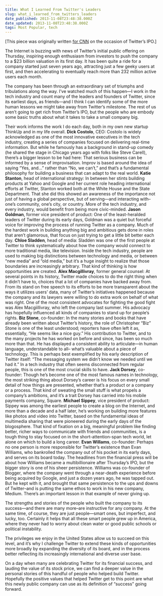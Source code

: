 ```yaml
---
title: What I Learned From Twitter's Leaders
slug: what_i_learned_from_twitters_leaders
date_published: 2013-11-08T23:48:38.000Z
date_updated: 2013-11-08T23:48:38.000Z
tags: Most Popular, tech
---
```


[This piece was originally written [for CNN](http://www.cnn.com/2013/11/08/opinion/dash-learn-from-twitter/index.html?c=&amp;page=0) on the occasion of Twitter’s IPO.]

The Internet is buzzing with news of Twitter’s initial public offering on Thursday, inspiring enough enthusiasm from investors to push the company to a $23 billion valuation in its first day. It has been quite a ride for a company started just seven years ago, attracting just a few geeky users at first, and then accelerating to eventually reach more than 232 million active users each month.

The company has been through an extraordinary set of triumphs and tribulations along the way. I’ve watched much of this happen—I work in the tech industry and count many of the leaders and founders of Twitter, since its earliest days, as friends—and I think I can identify some of the more human lessons we might take away from Twitter’s milestone. The rest of us aren’t going to get rich from Twitter’s IPO, but the people who are embody some basic truths about what it takes to take a small company big.

Their work informs the work I do each day, both in my own new startup ThinkUp and in my life overall.
**Dick Costolo**, CEO: Costolo is widely acknowledged as one of the most innovative executives in the tech industry, creating a series of companies focused on delivering real-time information. But while he famously has a background in stand-up comedy (he shared the stage in Chicago years ago with folks like Steve Carell), there’s a bigger lesson to be had here: That serious business can be informed by a sense of improvisation. Improv is based around the idea of saying “Yes, and…” rather than “No, we can’t,” and that’s a fundamental philosophy for building a business that can adapt to the real world.
**Katie Stanton**, head of international strategy: In between her stints building products at Yahoo and Google and her current role heading international efforts at Twitter, Stanton worked both at the White House and the State Department. That she did this showed an awareness of the importance not just of having a global perspective, but of serving—and interacting with–one’s community, one’s city, or country. More of the tech industry, and every industry, would benefit from being more civic-minded.
**Jason Goldman**, former vice president of product: One of the least-heralded leaders of Twitter during its early days, Goldman was a quiet but forceful voice for improving the process of running Twitter as a company. Much of the hardest work in building anything big and ambitious gets done in roles that aren’t glamorous, that focus on just trying to get a little bit better each day.
**Chloe Sladden**, head of media: Sladden was one of the first people at Twitter to think systematically about how the company would connect to more traditional media, like television. Inside the tech industry, people are used to making big distinctions between technology and media, or between “new media” and “old media,” but it’s a huge insight to realize that those boundaries are increasingly arbitrary. That kind of thinking is how opportunities are created.
**Alex Macgillivray**, former general counsel: At several points in its history, Twitter made choices to do the right thing when it didn’t have to, choices that a lot of companies have backed away from. From its stand on free speech to its efforts to be more transparent about the ways it utilizes users’ data, many of Twitter’s initiatives happened because the company and its lawyers were willing to do extra work on behalf of what was right. One of the most consistent advocates for fighting the good fight was Alex Macgiillivray, who left the company last summer. His advocacy has hopefully influenced all kinds of companies to stand up for people’s rights.
**Biz Stone**, co-founder: In the many stories and books that have already been written about Twitter’s history, the role of Christopher “Biz” Stone is one of the least understood; reporters have often left it as, essentially, “He seems like a nice guy.” His contribution to Twitter, and to the many projects he has worked on before and since, has been so much more than that. He has displayed a consistent ability to articulate—in human language, understandable to all– what’s valuable about a piece of technology. This is perhaps best exemplified by his early description of Twitter itself: “The messaging system we didn’t know we needed until we had it.” In a tech industry that often seems disconnected from regular people, this is one of the most crucial skills to have.
**Jack Dorsey**, co-founder: Though he’s become one of the most famous names in technology, the most striking thing about Dorsey’s career is his focus on every small detail of how things are presented, whether that’s a product or a company or a process. That kind of sweating the small stuff is what propels a company’s ambitions, and it’s a trait Dorsey has carried into his mobile payments company, Square.
**Michael Sippey**, vice president of product: Sippey was among the earliest people to create a blog on the Internet, and more than a decade and a half later, he’s working on building more features like photos and video into Twitter, based on the fundamental ideas of multimedia sharing that were pioneered during the early days of the blogosphere. That kind of fixation on a big, meaningful problem like finding better, richer ways to communicate with friends and communities, is a tough thing to stay focused on in the short-attention-span tech world, let alone on which to build a long career.
**Evan Willams**, co-founder: Perhaps no one person is more responsible for Twitter’s existence than Evan Williams, who bankrolled the company out of his pocket in its early days, and serves on its board today. The headlines from the financial press will be about how Williams became a multibillionaire after Thursday’s IPO, but the bigger story is one of his sheer persistence. Williams was co-founder of Blogger, where the company went through a near-death experience before being acquired by Google, and just a dozen years ago, he was tapped out. But he kept with it, and brought that same persistence to the ups and downs of Twitter–and is putting the same ethos to work in his new company, Medium. There’s an important lesson in that example of never giving up.

The strengths and stories of the people who built the company to its success—and there are many more–are instructive for any company. At the same time, of course, they are just people—smart ones, but imperfect, and lucky, too. Certainly it helps that all these smart people grew up in America, where they never had to worry about clean water or good public schools or political instability.

The privileges we enjoy in the United States allow us to succeed on this level, and it’s why I challenge Twitter to extend these kinds of opportunities more broadly by expanding the diversity of its board, and in the process better reflecting its increasingly international and diverse user base.

On a day when many are celebrating Twitter for its financial success, and lauding the value of its stock price, we can find a deeper value in the personal stories of this handful of people who helped build Twitter. Hopefully the positive values that helped Twitter get to this point are what this newly public company can use as its definition of “success” going forward.
